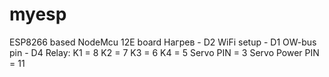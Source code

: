 # myesp
ESP8266 based NodeMcu 12E board
Нагрев - D2
WiFi setup - D1
OW-bus pin - D4
Relay:
K1 = 8
K2 = 7
K3 = 6
K4 = 5
Servo PIN = 3
Servo Power PIN = 11
